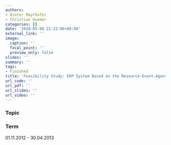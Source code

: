 ```yaml
---
authors:
- Dieter Mayrhofer
- Christian Huemer
categories: []
date: '2020-05-08 21:22:06+00:00'
external_link: ''
image:
  caption: ''
  focal_point: ''
  preview_only: false
slides: ''
summary: ''
tags:
- Finished
title: 'Feasibility Study: ERP System Based on the Resource-Event-Agent (REA) Ontology'
url_code: ''
url_pdf: ''
url_slides: ''
url_video: ''
---
```


### Topic

### Term

01.11.2012 - 30.04.2013